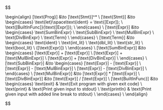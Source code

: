 $$

\begin{align}
    [\text{Prog}] &\to [\text{Stmt}]^* \\
    [\text{Stmt}] &\to
        \begin{cases}
            \text{let}\space\text{ident} = \text{[Expr]}; \\
            \text{[BuiltInFunc]}(\text{[Expr]}); \\
        \end{cases}
    \\
    [\text{Expr}] &\to
        \begin{cases}
            \text{SumBinExpr} \\
            \text{SubBinExpr} \\
            \text{MulBinExpr} \\
            \text{DivBinExpr} \\
            \text{Term} \\
        \end{cases}
    \\
    [\text{Term}] &\to
        \begin{cases}
            \text{ident} \\
            \text{int\_lit} \\
            \text{dbl\_lit} \\
            \text{str\_lit} \\
            \text{bool\_lit} \\
            ([\text{Expr}]) \\
        \end{cases}
    \\
    [\text{SumBinExpr}] &\to
        \begin{cases}
            [\text{Expr}] + [\text{Expr}] \\
            [\text{Expr}] + [\text{MulBinExpr}] \\
            [\text{Expr}] + [\text{DivBinExpr}] \\
        \end{cases}
    \\
    [\text{SubBinExpr}] &\to
        \begin{cases}
            [\text{Expr}] - [\text{Expr}] \\
            [\text{Expr}] - [\text{MulBinExpr}] \\
            [\text{Expr}] - [\text{DivBinExpr}] \\
        \end{cases}
    \\
    [\text{MulBinExpr}] &\to [\text{Expr}] * [\text{Expr}] \\
    [\text{DivBinExpr}] &\to [\text{Expr}] / [\text{Expr}] \\
    [\text{BuiltInFunc}] &\to
        \begin{cases}
            \text{exit} & \text{Exit program with given exit code} \\
            \text{print} & \text{Print given input to stdout} \\
            \text{println} & \text{Print given input with added line break to stdout} \\
        \end{cases}
    \\
\end{align}

$$